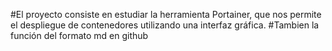 #El proyecto consiste en estudiar la herramienta Portainer, que nos permite el despliegue de contenedores utilizando una interfaz gráfica.
#Tambien la función del formato md en github
